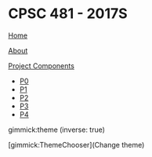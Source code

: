 # CPSC 481 - 2017S

[Home](index.md)

[About](about.md)

[Project Components]()

  * [P0](p0.md)
  * [P1](p1.md)
  * [P2](p2.md)
  * [P3](p3.md)
  * [P4](p4.md)
  
gimmick:theme (inverse: true)

[gimmick:ThemeChooser](Change theme)


